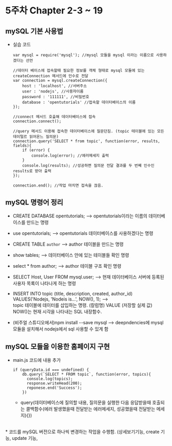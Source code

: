 # 5주차 Chapter 2-3 ~ 19

## mySQL 기본 사용법
* 실습 코드
  ```
  var mysql = require('mysql'); //mysql 모듈을 mysql 이라는 이름으로 사용하겠다는 선언

  //데이터 베이스에 접속할때 필요한 정보를 객체 형태로 mysql 모듈에 있는 createConnection 메서드에 인수로 전달
  var connection = mysql.createConnection({
      host : 'localhost', //서버주소
      user : 'nodejs', //사용자이름
      password : '111111', //비밀번호
      database : 'opentutorials' //접속할 데이터베이스의 이름
  });
  
  //connect 메서드 호출해 데이터베이스에 접속
  connection.connect();
  
  //query 메서드 이용해 접속한 데이터베이스에 질문던짐. (topic 테이블에 있는 모든 데이털르 읽어온느 질의문)
  connection.query('SELECT * from topic', function(error, results, fields){
      if (error) {
          console.log(error); //에러메세지 출력
      }
      console.log(results); //성공하면 질의문 전달 결과를 두 번째 인수인 results로 받아 출력
  });
  
  connection.end(); //작업 마치면 접속을 끊음.
  ```
## mySQL 명령어 정리
  - CREATE DATABASE opentutorials; --> opentutorials이라는 이름의 데이터베이스를 만드는 명령
  - use opentutorials; --> opentutorials 데이터베이스를 사용하겠다는 명령
  - CREATE TABLE `author` --> author 테이블을 만드는 명령
  - show tables; --> 데이터베이스 안에 있는 테이블들 확인 명령
  - select * from author; --> author 테이블 구조 확인 명령
  - SELECT Host, User FROM mysql.user; --> 현재 데이터베이스 서버에 등록된 사용자 목록이 나타나게 하는 명령
  - INSERT INTO topic (title, description, created, author_id) VALUES('Nodejs, 'Nodeis is...', NOW(), 1); --> <br>
    topic 테이블에 데이터를 삽입하는 명령. (칼럼명) VALUE (저장할 실제 값)<br>
    NOW()는 현재 시각을 나타내는 SQL 내장함수.
 
  - (비주얼 스튜디오에서)npm install --save mysql --> deepndencies에 mysql 모듈을 설치해서 nodejs에서 sql 사용할 수 있게 함
 
## mySQL 모듈을 이용한 홈페이지 구현
* main.js 코드에 내용 추가
  ```
  if (queryData.id === undefined) {
      db.query(`SELECT * FROM topic`, function(error, topics){
        console.log(topics);
        response.writeHead(200);
        reponese.end('Success');
      })
  ```
  - query(데이터베이스에 질의할 내용, 질의문을 실행한 다음 응답받을때 호출되는 콜백함수(에러 발생했을때 전달받는 에러메세지, 성공했을때 전달받는 메세지){})
<br>
* 코드를 mySQL 버전으로 하나씩 변경하는 작업을 수행함. (상세보기기능, create 기능, update 기능, 
